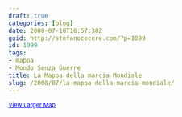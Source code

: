 ```yaml
---
draft: true
categories: [blog]
date: 2008-07-18T16:57:38Z
guid: http://stefanocecere.com/?p=1099
id: 1099
tags:
- mappa
- Mondo Senza Guerre
title: La Mappa della marcia Mondiale
slug: /2008/07/la-mappa-della-marcia-mondiale/
---
```


<small><a href="http://maps.google.com/maps/ms?hl=en&ie=UTF8&msa=0&msid=110035787615856802160.00045331dc476306b034a&ll=-0.163394,26.111382&spn=90,-62.663014&source=embed" style="color:#0000FF;text-align:left">View Larger Map</a></small>